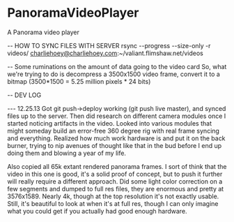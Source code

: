 PanoramaVideoPlayer
===================

A Panorama video player


-- HOW TO SYNC FILES WITH SERVER
rsync --progress --size-only -r videos/ charliehoey@charliehoey.com:~/valiant.flimshaw.net/videos

-- Some ruminations on the amount of data going to the video card
So, what we're trying to do is decompress a 3500x1500 video frame, convert it to a bitmap (3500*1500 = 5.25 million pixels * 24 bits)

-- DEV LOG

--- 12.25.13
Got git push->deploy working (git push live master), and synced files up to the server.  Then did research on different camera modules once I started noticing artifacts in the video.  Looked into various modules that might someday build an error-free 360 degree rig with real frame syncing and everything.  Realized how much work hardware is and put it on the back burner, trying to nip avenues of thought like that in the bud before I end up doing them and blowing a year of my life.

Also copied all 65k extant rendered panorama frames.  I sort of think that the video in this one is good, it's a solid proof of concept, but to push it further will really require a different approach.  Did some light color correction on a few segments and dumped to full res files, they are enormous and pretty at 3576x1589.  Nearly 4k, though at the top resolution it's not exactly usable.  Still, it's beautiful to look at when it's at full res, though I can only imagine what you could get if you actually had good enough hardware.
